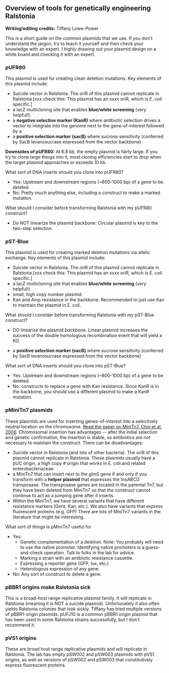 ## Overview of tools for genetically engineering Ralstonia

**Writing/editing credits:** Tiffany Lowe-Power

This is a short guide on the common plasmids that we use. If you don't understand the jargon, try to teach it yourself and then check your knowledge with an expert. I highly drawing out your plasmid design on a white board and checking it with an expert. 

### pUFR80
This plasmid is used for creating clean deletion mutations. Key elements of this plasmid include:
* Suicide vector in Ralstonia. The oriR of this plasmid cannot replicate in Ralstonia.[xxx check this: This plasmid has an xxxx oriR, which is *E. coli* specific.]
* a lacZ multicloning site that enables **blue/white screening** (very helpful!). 
* a **negative selective marker (KanR)**  where antibiotic selection drives a vector to integrate into the genome next to the gene-of-interest followed by a 
* a **positive selection marker (sacB)** where sucrose sensitivity (conferred by SacB levanosucrase expressed from the vector backbone) 

**Downsides of pUFR80:** At 6.8 kb, the empty plasmid is fairly large. If you try to clone large things into it, most cloning efficiencies start to drop when the target plasmid approaches or exceeds 10 kb.

What sort of DNA inserts should you clone into pUFR80?
* Yes: Upstream and downstream regions (~800-1000 bp) of a gene to be deleted. 
* No: Pretty much anything else, including a construct to make a marked mutation. 

What should I consider before transforming Ralstonia with my pUFR80 construct?
* Do NOT linearize the plasmid backbone. Circular plasmid is key to the two-step selection. 

### pST-Blue
This plasmid is used for creating marked deletion mutations via allelic exchange. Key elements of this plasmid include:
* Suicide vector in Ralstonia. The oriR of this plasmid cannot replicate in Ralstonia.[xxx check this: This plasmid has an xxxx oriR, which is *E. coli* specific.]
* a lacZ multicloning site that enables **blue/white screening** (very helpful!). 
* small, high copy number plasmid. 
* Kan and Amp resistance in the backbone. Recommended to just use Kan to maintain the plasmid in E. coli. 

What should I consider before transforming Ralstonia with my pST-Blue construct?
* DO linearize the plasmid *backbone*. Linear plasmid increases the success of the double homologous recombination event that will yield a KO. 

* a **positive selection marker (sacB)** where sucrose sensitivity (conferred by SacB levanosucrase expressed from the vector backbone) 

What sort of DNA inserts should you clone into pST-Blue?
* Yes: Upstream and downstream regions (~800-1000 bp) of a gene to be deleted. 
* No: constructs to replace a gene with Kan resistance. Since KanR is in the backbone, you should use a different plasmid to make a KanR mutation. 

### pMiniTn7 plasmids
These plasmids are used for inserting genes-of-interest into a selectively neutral location on the chromosome. 
[Read the paper on MiniTn7. Choi et al. 2006](https://www.nature.com/articles/nprot.2006.24). Chromosomal insertion has advantages -- after the initial selection and genetic confirmation, the insertion is stable, so antibiotics are not necessary to maintain the construct. There can be disadvantages: 

* Suicide vector in Ralstonia (and lots of other bacteria). The oriR of this plasmid cannot replicate in Ralstonia. These plasmids usually have a pUC origin, a high copy # origin that works in E. coli and related enterobacteriaceae. 
* a MiniTn7 that can insert next to the glmS gene if and only if you transform with a **helper plasmid** that expresses the tnsABCD transposase. The transposase genes are located in the parental Tn7, but they have been deleted from MiniTn7 so that the construct cannot continue to act as a jumping gene after it inserts. 
* Within the MiniTn7, we have several variants that have different resistance markers (Gent, Kan, etc.). We also have variants that express fluorescent proteins (e.g. GFP) There are lots of MiniTn7 variants in the literature that might be interesting. 

What sort of things is pMiniTn7 useful for
* Yes: 
    * Genetic complementation of a deletion. Note: You probably will need to use the native promoter. Identifying native promoters is a guess-and-check operation. Talk to folks in the lab for advice.  
    * Marking a strain with an antibiotic resistance cassette. 
    * Expressing a reporter gene (GFP, lux, etc.)
    * Heterologous expression of any gene.
* No: Any sort of construct to delete a gene.  


### pBBR1 origins make Ralstonia sick
This is a broad-host range replicative plasmid family. It will replicate in Ralstonia (meaning it is NOT a suicide plasmid). Unfortunately it also often yields Ralstonia colonies that look sickly. Tiffany has tried multiple versions of pBBR1-origin plasmids. pUFJ10 is a common pBBR1 origin plasmid that has been used in some Ralstonia strains successfully, but I don't recommend it. 


### pVS1 origins
These are broad host range replicative plasmids and will replicate in Ralstonia. The lab has empty pSW002 and pSW003 plasmids with pVS1 origins, as well as versions of pSW002 and pSW003 that constitutively express fluorescent proteins.
